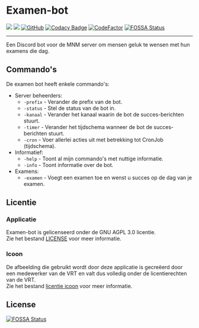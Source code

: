 # Examen-bot
[![](https://img.shields.io/badge/discord.js-v12.5.3-blue.svg?logo=npm)](https://www.npmjs.com/package/discord.js)
[![](https://img.shields.io/badge/Powered%20by%20JetBrains-gray.svg?logo=webstorm)](https://www.jetbrains.com/webstorm/)
[![GitHub](https://img.shields.io/github/license/Olympic1/Exam-bot)](https://github.com/Olympic1/Exam-bot/blob/master/LICENSE)
[![Codacy Badge](https://app.codacy.com/project/badge/Grade/95e821d7e0c044ac851f5bf194a40e68)](https://www.codacy.com/gh/Olympic1/Exam-bot/dashboard?utm_source=github.com&amp;utm_medium=referral&amp;utm_content=Olympic1/Exam-bot&amp;utm_campaign=Badge_Grade)
[![CodeFactor](https://www.codefactor.io/repository/github/olympic1/exam-bot/badge)](https://www.codefactor.io/repository/github/olympic1/exam-bot)
[![FOSSA Status](https://app.fossa.com/api/projects/git%2Bgithub.com%2FOlympic1%2FExam-bot.svg?type=shield)](https://app.fossa.com/projects/git%2Bgithub.com%2FOlympic1%2FExam-bot?ref=badge_shield)

-------------------------------------------------------------------------------

Een Discord bot voor de MNM server om mensen geluk te wensen met hun examens die dag.

## Commando's
De examen bot heeft enkele commando's:
* Server beheerders:
    * `-prefix`  - Verander de prefix van de bot.
    * `-status`  - Stel de status van de bot in.
    * `-kanaal`  - Verander het kanaal waarin de bot de succes-berichten stuurt.
    * `-timer`   - Verander het tijdschema wanneer de bot de succes-berichten stuurt.
    * `-cron`    - Voer allerlei acties uit met betrekking tot CronJob (tijdschema).
* Informatief:
    * `-help`    - Toont al mijn commando's met nuttige informatie.
    * `-info`    - Toont informatie over de bot.
* Examens:
    * `-examen`  - Voegt een examen toe en wenst u succes op de dag van je examen.

## Licentie
### Applicatie
Examen-bot is gelicenseerd onder de GNU AGPL 3.0 licentie.  
Zie het bestand [LICENSE](https://github.com/Olympic1/Exam-bot/blob/master/LICENSE) voor meer informatie.

### Icoon
De afbeelding die gebruikt wordt door deze applicatie is gecreëerd door een medewerker van de VRT en valt dus volledig onder de licentierechten van de VRT.  
Zie het bestand [licentie icoon](https://github.com/Olympic1/Exam-bot/blob/master/icoon/LICENSE.txt) voor meer informatie.


## License
[![FOSSA Status](https://app.fossa.com/api/projects/git%2Bgithub.com%2FOlympic1%2FExam-bot.svg?type=large)](https://app.fossa.com/projects/git%2Bgithub.com%2FOlympic1%2FExam-bot?ref=badge_large)